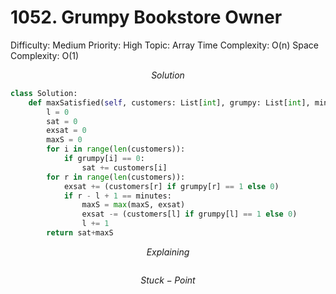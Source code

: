 # 1052. Grumpy Bookstore Owner

Difficulty: Medium
Priority: High
Topic: Array
Time Complexity: O(n)
Space Complexity: O(1)

$$
Solution
$$

```python
class Solution:
    def maxSatisfied(self, customers: List[int], grumpy: List[int], minutes: int) -> int:
        l = 0
        sat = 0
        exsat = 0
        maxS = 0
        for i in range(len(customers)):
            if grumpy[i] == 0:
                sat += customers[i]
        for r in range(len(customers)):
            exsat += (customers[r] if grumpy[r] == 1 else 0)
            if r - l + 1 == minutes:
                maxS = max(maxS, exsat)
                exsat -= (customers[l] if grumpy[l] == 1 else 0)
                l += 1
        return sat+maxS
```

$$
Explaining
$$

```

```

$$
Stuck-Point
$$

```

```